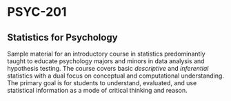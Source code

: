 # PSYC-201
## Statistics for Psychology  

Sample material for an introductory course in statistics predominantly taught to educate psychology majors and minors in data analysis and hypothesis testing. The course covers basic *descriptive* and *inferential* statistics with a dual focus on conceptual and computational understanding.\
The primary goal is for students to understand, evaluated, and use statistical information as a mode of critical thinking and reason.  
